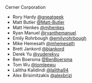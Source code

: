 Cerner Corporation

- Rory Hardy [@gneatgeek]
- Matt Butler [@Matt-Butler]
- Matt Henkes [@mjhenkes]
- Ryan Manuel [@ryanthemanuel]
- Emily Rohrbough [@emilyrohrbough]
- Mike Hemesath [@mhemesath]
- Brett Jankord [@bjankord]
- Derek Yu [@yuderekyu]
- Ben Boersma [@BenBoersma]
- Tom Wu [@tomleewu]
- Lalitha Kalidindi [@lalitha94]
- Alex Brisimitzakis [@alexbrizi]

[@gneatgeek]: https://github.com/gneatgeek
[@Matt-Butler]: https://github.com/Matt-Butler
[@mjhenkes]: http://github.com/mjhenkes
[@ryanthemanuel]: https://github.com/ryanthemanuel
[@emilyrohrbough]: https://github.com/emilyrohrbough
[@mhemesath]: https://github.com/mhemesath
[@bjankord]: https://github.com/bjankord
[@yuderekyu]: https://github.com/yuderekyu
[@BenBoersma]: https://github.com/BenBoersma
[@tomleewu]: https://github.com/tomleewu
[@lalitha94]:https://github.com/lalitha94
[@alexbrizi]:https://github.com/AlexBrizi
